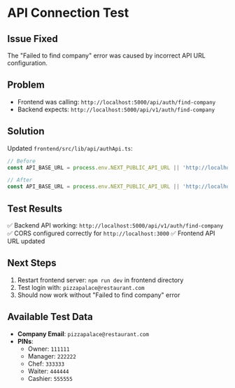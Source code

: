 # API Connection Test

## Issue Fixed
The "Failed to find company" error was caused by incorrect API URL configuration.

## Problem
- Frontend was calling: `http://localhost:5000/api/auth/find-company`
- Backend expects: `http://localhost:5000/api/v1/auth/find-company`

## Solution
Updated `frontend/src/lib/api/authApi.ts`:
```typescript
// Before
const API_BASE_URL = process.env.NEXT_PUBLIC_API_URL || 'http://localhost:5000/api';

// After  
const API_BASE_URL = process.env.NEXT_PUBLIC_API_URL || 'http://localhost:5000/api/v1';
```

## Test Results
✅ Backend API working: `http://localhost:5000/api/v1/auth/find-company`
✅ CORS configured correctly for `http://localhost:3000`
✅ Frontend API URL updated

## Next Steps
1. Restart frontend server: `npm run dev` in frontend directory
2. Test login with: `pizzapalace@restaurant.com`
3. Should now work without "Failed to find company" error

## Available Test Data
- **Company Email**: `pizzapalace@restaurant.com`
- **PINs**: 
  - Owner: `111111`
  - Manager: `222222` 
  - Chef: `333333`
  - Waiter: `444444`
  - Cashier: `555555`
